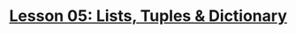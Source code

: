 # [Lesson 05: Lists, Tuples & Dictionary](https://colab.research.google.com/drive/1yPH2ErmQWlOli9HZR1l2EBUB5FIGY-tZ?usp=sharing)
